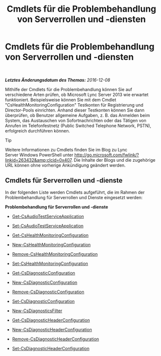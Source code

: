 ﻿---
title: Cmdlets für die Problembehandlung von Serverrollen und -diensten
TOCTitle: Cmdlets für die Problembehandlung von Serverrollen und -diensten
ms:assetid: 03be4cae-bf35-40b2-8e02-477b64afa4c9
ms:mtpsurl: https://technet.microsoft.com/de-de/library/Gg415628(v=OCS.15)
ms:contentKeyID: 49293018
ms.date: 12/10/2016
mtps_version: v=OCS.15
ms.translationtype: HT
---

# Cmdlets für die Problembehandlung von Serverrollen und -diensten

 

_**Letztes Änderungsdatum des Themas:** 2016-12-08_

Mithilfe der Cmdlets für die Problembehandlung können Sie auf verschiedene Arten prüfen, ob Microsoft Lync Server 2013 wie erwartet funktioniert. Beispielsweise können Sie mit dem Cmdlet "CsHealthMonitoringConfiguration" Testkonten für Registrierung und Director-Pools einrichten. Anhand dieser Testkonten können Sie dann überprüfen, ob Benutzer allgemeine Aufgaben, z. B. das Anmelden beim System, das Austauschen von Sofortnachrichten oder das Tätigen von Anrufen im Telefonfestnetz (Public Switched Telephone Network, PSTN), erfolgreich durchführen können.


> [!TIP]
> Weitere Informationen zu Cmdlets finden Sie im Blog zu Lync Server&nbsp;Windows PowerShell unter <A class=uri href="http://go.microsoft.com/fwlink/?linkid=263432%26clcid=0x407">http://go.microsoft.com/fwlink/?linkid=263432&amp;clcid=0x407</A>. Die Inhalte der Blogs und die zugehörige URL können ohne vorherige Ankündigung geändert werden.



## Cmdlets für Serverrollen und -dienste

In der folgenden Liste werden Cmdlets aufgeführt, die im Rahmen der Problembehandlung für Serverrollen und Dienste eingesetzt werden:

**Problembehandlung für Serverrollen und -dienste**

  - [Get-CsAudioTestServiceApplication](get-csaudiotestserviceapplication.md)

  - [Set-CsAudioTestServiceApplication](set-csaudiotestserviceapplication.md)

  - [Get-CsHealthMonitoringConfiguration](get-cshealthmonitoringconfiguration.md)

  - [New-CsHealthMonitoringConfiguration](new-cshealthmonitoringconfiguration.md)

  - [Remove-CsHealthMonitoringConfiguration](remove-cshealthmonitoringconfiguration.md)

  - [Set-CsHealthMonitoringConfiguration](set-cshealthmonitoringconfiguration.md)

  - [Get-CsDiagnosticConfiguration](get-csdiagnosticconfiguration.md)

  - [New-CsDiagnosticConfiguration](new-csdiagnosticconfiguration.md)

  - [Remove-CsDiagnosticConfiguration](remove-csdiagnosticconfiguration.md)

  - [Set-CsDiagnosticConfiguration](set-csdiagnosticconfiguration.md)

  - [New-CsDiagnosticsFilter](new-csdiagnosticsfilter.md)

  - [Get-CsDiagnosticHeaderConfiguration](get-csdiagnosticheaderconfiguration.md)

  - [New-CsDiagnosticHeaderConfiguration](new-csdiagnosticheaderconfiguration.md)

  - [Remove-CsDiagnosticHeaderConfiguration](remove-csdiagnosticheaderconfiguration.md)

  - [Set-CsDiagnosticHeaderConfiguration](set-csdiagnosticheaderconfiguration.md)

